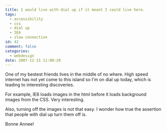```yaml
---
title: I would live with dial up if it meant I could live here.
tags:
  - accessibility
  - css
  - dial up
  - IE6
  - slow connection
id: 42
comment: false
categories:
  - webdesign
date: 2007-12-31 11:00:29
---
```


One of my bestest friends lives in the middle of no where.  High speed internet has not yet come to this island so I'm on dial up today, which is leading to interesting discoveries.

For example, IE6 loads images in the html before it loads background images from the CSS. Very interesting.

Also, turning off the images is not that easy.  I wonder how true the assertion that people with dial up turn them off is.

Bonne Annee!